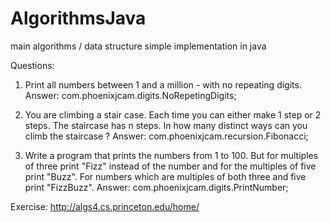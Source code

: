 AlgorithmsJava
==============

main algorithms / data structure simple implementation in java

Questions:

1. Print all numbers between 1 and a million - with no repeating digits. 
Answer: com.phoenixjcam.digits.NoRepetingDigits;

2. You are climbing a stair case. Each time you can either make 1 step or 2 steps. 
   The staircase has n steps. In how many distinct ways can you climb the staircase ?
Answer: com.phoenixjcam.recursion.Fibonacci;

3. Write a program that prints the numbers from 1 to 100. 
  But for multiples of three print "Fizz" instead of the number 
  and for the multiples of five print "Buzz". 
  For numbers which are multiples of both three and five print "FizzBuzz". 
  Answer: com.phoenixjcam.digits.PrintNumber;
  
  
Exercise:
http://algs4.cs.princeton.edu/home/